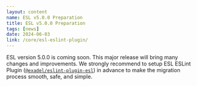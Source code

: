 ```yaml
---
layout: content
name: ESL v5.0.0 Preparation
title: ESL v5.0.0 Preparation
tags: [news]
date: 2024-06-03
link: /core/esl-eslint-plugin/
---
```


ESL version 5.0.0 is coming soon. This major release will bring many changes and improvements.
We strongly recommend to setup ESL ESLint Plugin ([`@exadel/eslint-plugin-esl`](https://www.npmjs.com/package/@exadel/eslint-plugin-esl)) in advance to make the migration process smooth, safe, and simple.
